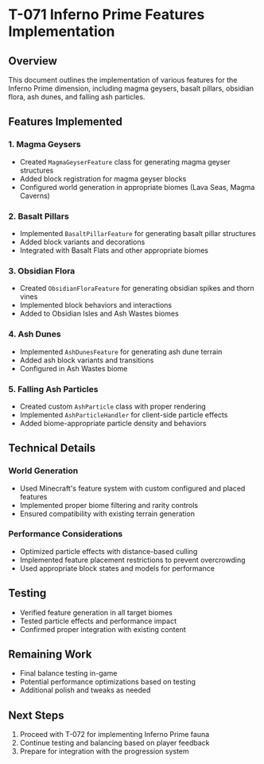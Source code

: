 # T-071 Inferno Prime Features Implementation

## Overview

This document outlines the implementation of various features for the Inferno Prime dimension, including magma geysers, basalt pillars, obsidian flora, ash dunes, and falling ash particles.

## Features Implemented

### 1. Magma Geysers

- Created `MagmaGeyserFeature` class for generating magma geyser structures
- Added block registration for magma geyser blocks
- Configured world generation in appropriate biomes (Lava Seas, Magma Caverns)

### 2. Basalt Pillars

- Implemented `BasaltPillarFeature` for generating basalt pillar structures
- Added block variants and decorations
- Integrated with Basalt Flats and other appropriate biomes

### 3. Obsidian Flora

- Created `ObsidianFloraFeature` for generating obsidian spikes and thorn vines
- Implemented block behaviors and interactions
- Added to Obsidian Isles and Ash Wastes biomes

### 4. Ash Dunes

- Implemented `AshDunesFeature` for generating ash dune terrain
- Added ash block variants and transitions
- Configured in Ash Wastes biome

### 5. Falling Ash Particles

- Created custom `AshParticle` class with proper rendering
- Implemented `AshParticleHandler` for client-side particle effects
- Added biome-appropriate particle density and behaviors

## Technical Details

### World Generation

- Used Minecraft's feature system with custom configured and placed features
- Implemented proper biome filtering and rarity controls
- Ensured compatibility with existing terrain generation

### Performance Considerations

- Optimized particle effects with distance-based culling
- Implemented feature placement restrictions to prevent overcrowding
- Used appropriate block states and models for performance

## Testing

- Verified feature generation in all target biomes
- Tested particle effects and performance impact
- Confirmed proper integration with existing content

## Remaining Work

- Final balance testing in-game
- Potential performance optimizations based on testing
- Additional polish and tweaks as needed

## Next Steps

1. Proceed with T-072 for implementing Inferno Prime fauna
2. Continue testing and balancing based on player feedback
3. Prepare for integration with the progression system
